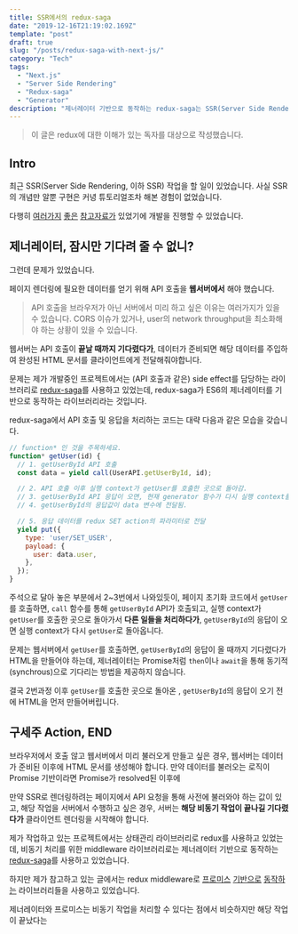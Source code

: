 ```yaml
---
title: SSR에서의 redux-saga
date: "2019-12-16T21:19:02.169Z"
template: "post"
draft: true
slug: "/posts/redux-saga-with-next-js/"
category: "Tech"
tags:
  - "Next.js"
  - "Server Side Rendering"
  - "Redux-saga"
  - "Generator"
description: "제너레이터 기반으로 동작하는 redux-saga는 SSR(Server Side Rendering)에서 어떻게 동작해야 할까요?"
---
```


> 이 글은 redux에 대한 이해가 있는 독자를 대상으로 작성했습니다.

## Intro

최근 SSR(Server Side Rendering, 이하 SSR) 작업을 할 일이 있었습니다. 사실 SSR의 개념만 알뿐 구현은 커녕 튜토리얼조차 해본 경험이 없었습니다. 

다행히 [여러가지](https://subicura.com/2016/06/20/server-side-rendering-with-react.html) [좋은](https://www.popit.kr/react-%EC%84%9C%EB%B2%84%EC%82%AC%EC%9D%B4%EB%93%9C-%EB%A0%8C%EB%8D%94%EB%A7%81/) [참고자료가](https://velopert.com/3425) 있었기에 개발을 진행할 수 있었습니다.

## 제너레이터, 잠시만 기다려 줄 수 없니?

그런데 문제가 있었습니다.

페이지 렌더링에 필요한 데이터를 얻기 위해 API 호출을 **웹서버에서** 해야 했습니다. 

> API 호출을 브라우저가 아닌 서버에서 미리 하고 싶은 이유는 여러가지가 있을 수 있습니다. CORS 이슈가 있거나, user의 network throughput을 최소화해야 하는 상황이 있을 수 있습니다.

웹서버는 API 호출이 **끝날 때까지 기다렸다가**, 데이터가 준비되면 해당 데이터를 주입하여 완성된 HTML 문서를 클라이언트에게 전달해줘야합니다.

문제는 제가 개발중인 프로젝트에서는 (API 호출과 같은) side effect를 담당하는 라이브러리로 [redux-saga](https://redux-saga.js.org/)를 사용하고 있었는데, redux-saga가 ES6의 제너레이터를 기반으로 동작하는 라이브러리라는 것입니다.

redux-saga에서 API 호출 및 응답을 처리하는 코드는 대략 다음과 같은 모습을 갖습니다.

```javascript
// function* 인 것을 주목하세요. 
function* getUser(id) {
  // 1. getUserById API 호출
  const data = yield call(UserAPI.getUserById, id);

  // 2. API 호출 이후 실행 context가 getUser를 호출한 곳으로 돌아감.
  // 3. getUserById API 응답이 오면, 현재 generator 함수가 다시 실행 context를 얻음.
  // 4. getUserById의 응답값이 data 변수에 전달됨.

  // 5. 응답 데이터를 redux SET action의 파라미터로 전달
  yield put({
    type: 'user/SET_USER',
    payload: {
      user: data.user,
    },
  });
}
```

주석으로 달아 놓은 부분에서 2~3번에서 나와있듯이, 페이지 초기화 코드에서 `getUser`를 호출하면, `call` 함수를 통해 `getUserById` API가 호출되고, 실행 context가 `getUser`를 호출한 곳으로 돌아가서 **다른 일들을 처리하다가**, `getUserById`의 응답이 오면 실행 context가 다시 `getUser`로 돌아옵니다.

문제는 웹서버에서 `getUser`를 호출하면, `getUserById`의 응답이 올 때까지 기다렸다가 HTML을 만들어야 하는데, 제너레이터는 Promise처럼 `then`이나 `await`을 통해 동기적(synchrous)으로 기다리는 방법을 제공하지 않습니다.

결국 2번과정 이후 `getUser`를 호출한 곳으로 돌아온 , `getUserById`의 응답이 오기 전에 HTML을 먼저 만들어버립니다.

## 구세주 Action, END





브라우저에서 호출 않고 웹서버에서 미리 불러오게 만들고 싶은 경우, 웹서버는 데이터가 준비된 이후에 HTML 문서를 생성해야 합니다. 만약 데이터를 불러오는 로직이 Promise 기반이라면 Promise가 resolved된 이후에 

만약 SSR로 렌더링하려는 페이지에서 API 요청을 통해 사전에 불러와야 하는 값이 있고, 해당 작업을 서버에서 수행하고 싶은 경우, 서버는 **해당 비동기 작업이 끝나길 기다렸다가** 클라이언트 렌더링을 시작해야 합니다.

제가 작업하고 있는 프로젝트에서는 상태관리 라이브러리로 redux를 사용하고 있었는데, 비동기 처리를 위한 middleware 라이브러리로는 제너레이터 기반으로 동작하는 [redux-saga](https://redux-saga.js.org/)를 사용하고 있었습니다.

하지만 제가 참고하고 있는 글에서는 redux middleware로 [프로미스](https://github.com/reduxjs/redux-thunk) [기반으로](https://pburtchaell.gitbook.io/redux-promise-middleware/) [동작하는](https://github.com/velopert/redux-pender) 라이브러리들을 사용하고 있었습니다.

제너레이터와 프로미스는 비동기 작업을 처리할 수 있다는 점에서 비슷하지만 해당 작업이 끝났다는 